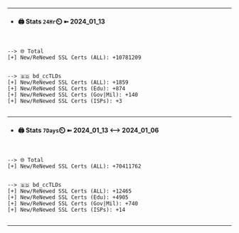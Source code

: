 

---
- #### 🖨️ **Stats** `24Hr`⏲️ ➼ 2024_01_13
```console


--> 🌐 Total
[+] New/ReNewed SSL Certs (ALL): +10781209


--> 🇧🇩 bd_ccTLDs
[+] New/ReNewed SSL Certs (ALL): +1859
[+] New/ReNewed SSL Certs (Edu): +874
[+] New/ReNewed SSL Certs (Gov|Mil): +140
[+] New/ReNewed SSL Certs (ISPs): +3


```

---
- #### 🖨️ **Stats** `7Days`⏲️ ➼ 2024_01_13 <--> 2024_01_06
```console


--> 🌐 Total
[+] New/ReNewed SSL Certs (ALL): +70411762


--> 🇧🇩 bd_ccTLDs
[+] New/ReNewed SSL Certs (ALL): +12465
[+] New/ReNewed SSL Certs (Edu): +4905
[+] New/ReNewed SSL Certs (Gov|Mil): +740
[+] New/ReNewed SSL Certs (ISPs): +14


```

---

